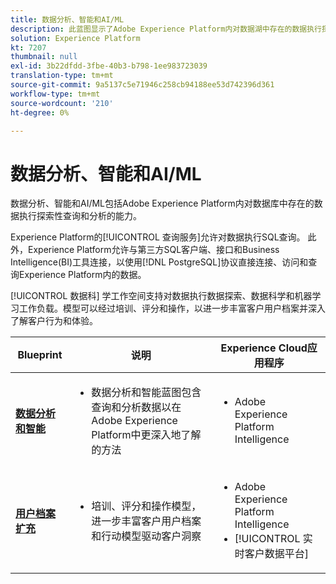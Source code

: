 ```yaml
---
title: 数据分析、智能和AI/ML
description: 此蓝图显示了Adobe Experience Platform内对数据湖中存在的数据执行探索性查询和分析的能力。
solution: Experience Platform
kt: 7207
thumbnail: null
exl-id: 3b22dfdd-3fbe-40b3-b798-1ee983723039
translation-type: tm+mt
source-git-commit: 9a5137c5e71946c258cb94188ee53d742396d361
workflow-type: tm+mt
source-wordcount: '210'
ht-degree: 0%

---
```


# 数据分析、智能和AI/ML

数据分析、智能和AI/ML包括Adobe Experience Platform内对数据库中存在的数据执行探索性查询和分析的能力。

Experience Platform的[!UICONTROL 查询服务]允许对数据执行SQL查询。 此外，Experience Platform允许与第三方SQL客户端、接口和Business Intelligence(BI)工具连接，以使用[!DNL PostgreSQL]协议直接连接、访问和查询Experience Platform内的数据。

[!UICONTROL 数据科] 学工作空间支持对数据执行数据探索、数据科学和机器学习工作负载。模型可以经过培训、评分和操作，以进一步丰富客户用户档案并深入了解客户行为和体验。

| Blueprint | 说明 | Experience Cloud应用程序 |
|---|---|---|
| **[数据分析和智能](analysis.md)** | <ul><li>数据分析和智能蓝图包含查询和分析数据以在Adobe Experience Platform中更深入地了解的方法</ul></li> | <ul><li> Adobe Experience Platform Intelligence</ul></li> |
| **[用户档案扩充](data-science.md)** | <ul><li>培训、评分和操作模型，进一步丰富客户用户档案和行动模型驱动客户洞察</li></ul> | <ul><li>Adobe Experience Platform Intelligence</li><li> [!UICONTROL 实时客户数据平台]</li></ul> |
